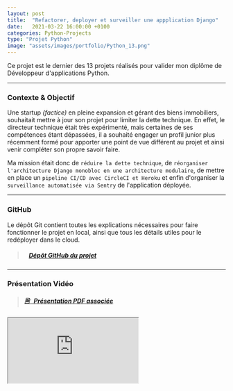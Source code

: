 ```yaml
---
layout: post
title:  "Refactorer, deployer et surveiller une appplication Django"
date:   2021-03-22 16:00:00 +0100
categories: Python-Projects
type: "Projet Python"
image: "assets/images/portfolio/Python_13.png"
---
```


Ce projet est le dernier des 13 projets réalisés pour valider mon diplôme de Développeur d'applications Python.

---
### Contexte & Objectif

Une startup *(factice)* en pleine expansion et gérant des biens immobiliers, souhaitait mettre à jour son projet pour limiter la dette technique. En effet, le directeur technique était très expérimenté, mais certaines de ses compétences étant dépassées, il a souhaité engager un profil junior plus récemment formé pour apporter une point de vue différent au projet et ainsi venir compléter son propre savoir faire.

Ma mission était donc de `réduire la dette technique`, de `réorganiser l'architecture Django monobloc en une architecture modulaire`, de mettre en place un `pipeline CI/CD avec CircleCI et Heroku` et enfin d'organiser la `surveillance automatisée via Sentry` de l'application déployée.

---
### GitHub
Le dépôt Git contient toutes les explications nécessaires pour faire fonctionner le projet en local, ainsi que tous les détails utiles pour le redéployer dans le cloud.

> ##### <ico class="ti-github"></ico>&nbsp;&nbsp; <a href='https://github.com/Valkea/OC_P13' target='_blank'>Dépôt GitHub du projet</a>

---
### Présentation Vidéo

> ##### <a href='{{site.baseurl}}/assets/pdf/PY_P13.pdf' target='_blank'><ico><b>🗎 </b></ico>&nbsp;&nbsp;Présentation PDF associée</a>

<iframe class='youtube_video' src="https://www.youtube-nocookie.com/embed/b7ljdBAuXVc" title="YouTube video player" allow="accelerometer; autoplay; clipboard-write; encrypted-media; gyroscope; picture-in-picture" allowfullscreen></iframe>

